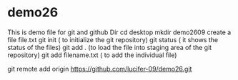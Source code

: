 # demo26
This is demo file for git and github
Dir
cd desktop
mkdir demo2609
create a file file.txt
git init  ( to initialize the git repository)
git status ( it shows the status of the files)
git add . (to load the file into staging area of the git repository)
git add filename.txt ( to add the individual file)

git remote add 
origin https://github.com/lucifer-09/demo26.git

